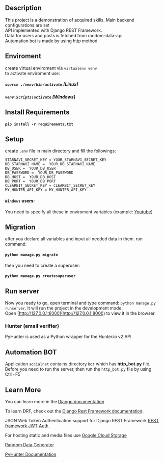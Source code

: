 ## Description

This project is a demonstration of acquired skills. 
Main backend configurations are set <br/>
API implemented with Django REST Framework. <br/>
Data for users and posts is fetched from random-data-api. <br/>
Automation bot is made by using http method

## Enviroment 

create virtual enviroment via `virtualenv venv` <br/>
to activate enviroment use:<br/>
##### `source ./venv/bin/activate` [Linux]<br/>
##### `venv\Scripts\activate` [Windows]<br/>

## Install Requirements

#### `pip install -r requirements.txt`

## Setup

create  `.env` file in main directory and fill the followings:

	STARNAVI_SECRET_KEY = YOUR_STARNAVI_SECRET_KEY
	DB_STARNAVI_NAME =  YOUR_DB_STARNAVI_NAME
	DB_USER =  YOUR_DB_USER
	DB_PASSWORD =  YOUR_DB_PASSWORD
	DB_HOST =  YOUR_DB_HOST
	DB_PORT =  YOUR_DB_PORT
	CLEARBIT_SECRET_KEY = CLEARBIT_SECRET_KEY 
	MY_HUNTER_API_KEY = MY_HUNTER_API_KEY 

#### `Windows` users:

You need to specify all these in enviroment variables (example: [Youtube](https://www.youtube.com/watch?v=bEroNNzqlF4))

## Migration

after you declare all variables and input all needed data in them. run command:
#### `python manage.py migrate`
then you need to create a superuser:
#### `python manage.py createsuperuser`

## Run server

Now you ready to go, open terminal and type command: `python manage.py runserver`. It will run the project in the development mode.<br />
Open [http://127.0.0.1:8000](http://127.0.0.1:8000) to view it in the browser.

### Hunter (email verifier)
PyHunter is used as a Python wrapper for the Hunter.io v2 API

## Automation BOT
Application `socialnet` contains directory  `bot` which has <b>http_bot.py</b> file.
Before you need to run the server, then run the `http_bot.py` file by using Ctrl+F5

## Learn More

You can learn more in the [Django documentation](https://docs.djangoproject.com/en/3.1/).

To learn DRF, check out the [Django Rest Framework documentation](https://www.django-rest-framework.org/).

JSON Web Token Authentication support for Django REST Framework [REST framework JWT Auth](https://jpadilla.github.io/django-rest-framework-jwt/).

For hosting static and media files use [Google Cloud Storage](https://cloud.google.com/storage/docs/hosting-static-website)

[Random Data Generator](https://random-data-api.com/)

[PyHunter Documentation](https://github.com/VonStruddle/PyHunter)



